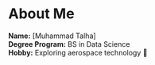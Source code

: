 # About Me

**Name:** [Muhammad Talha]  
**Degree Program:** BS in Data Science  
**Hobby:** Exploring aerospace technology 🚀
